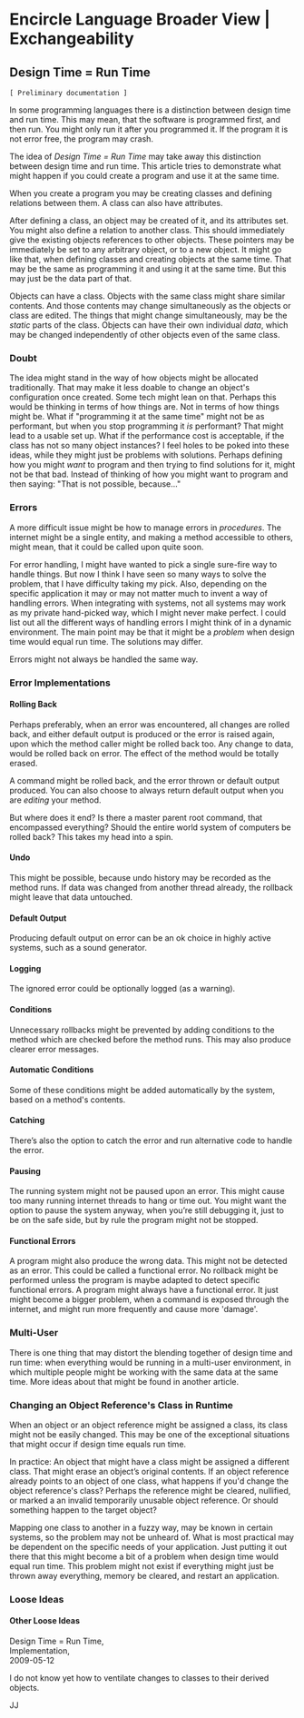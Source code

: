 ﻿Encircle Language Broader View | Exchangeability
================================================

Design Time = Run Time
----------------------

`[ Preliminary documentation ]`

In some programming languages there is a distinction between design time and run time. This may mean, that the software is programmed first, and then run. You might only run it after you programmed it. If the program it is not error free, the program may crash.

The idea of *Design Time = Run Time* may take away this distinction between design time and run time. This article tries to demonstrate what might happen if you could create a program and use it at the same time.

When you create a program you may be creating classes and defining relations between them. A class can also have attributes.

After defining a class, an object may be created of it, and its attributes set. You might also define a relation to another class. This should immediately give the existing objects references to other objects. These pointers may be immediately be set to any arbitrary object, or to a new object. It might go like that, when defining classes and creating objects at the same time. That may be the same as programming it and using it at the same time. But this may just be the data part of that.

Objects can have a class. Objects with the same class might share similar contents. And those contents may change simultaneously as the objects or class are edited. The things that might change simultaneously, may be the *static* parts of the class. Objects can have their own individual *data*, which may be changed independently of other objects even of the same class.

### Doubt

The idea might stand in the way of how objects might be allocated traditionally. That may make it less doable to change an object's configuration once created. Some tech might lean on that. Perhaps this would be thinking in terms of how things are. Not in terms of how things might be. What if "programming it at the same time" might not be as performant, but when you stop programming it *is* performant? That might lead to a usable set up. What if the performance cost is acceptable, if the class has not so many object instances? I feel holes to be poked into these ideas, while they might just be problems with solutions. Perhaps defining how you might *want* to program and then trying to find solutions for it, might not be that bad. Instead of thinking of how you might want to program and then saying: "That is not possible, because..."

### Errors

A more difficult issue might be how to manage errors in *procedures*. The internet might be a single entity, and making a method accessible to others, might mean, that it could be called upon quite soon.

For error handling, I might have wanted to pick a single sure-fire way to handle things. But now I think I have seen so many ways to solve the problem, that I have difficulty taking my pick. Also, depending on the specific application it may or may not matter much to invent a way of handling errors. When integrating with systems, not all systems may work as my private hand-picked way, which I might never make perfect. I could list out all the different ways of handling errors I might think of in a dynamic environment. The main point may be that it might be a *problem* when design time would equal run time. The solutions may differ.

Errors might not always be handled the same way.

### Error Implementations

#### Rolling Back

Perhaps preferably, when an error was encountered, all changes are rolled back, and either default output is produced or the error is raised again, upon which the method caller might be rolled back too. Any change to data, would be rolled back on error. The effect of the method would be totally erased.

A command might be rolled back, and the error thrown or default output produced. You can also choose to always return default output when you are *editing* your method.

But where does it end? Is there a master parent root command, that encompassed everything? Should the entire world system of computers be rolled back? This takes my head into a spin.

#### Undo

This might be possible, because undo history may be recorded as the method runs. If data was changed from another thread already, the rollback might leave that data untouched.

#### Default Output

Producing default output on error can be an ok choice in highly active systems, such as a sound generator.

#### Logging

The ignored error could be optionally logged (as a warning).

#### Conditions

Unnecessary rollbacks might be prevented by adding conditions to the method which are checked before the method runs. This may also produce clearer error messages.

#### Automatic Conditions

Some of these conditions might be added automatically by the system, based on a method's contents.

#### Catching

There’s also the option to catch the error and run alternative code to handle the error.

#### Pausing

The running system might not be paused upon an error. This might cause too many running internet threads to hang or time out. You might want the option to pause the system anyway, when you’re still debugging it, just to be on the safe side, but by rule the program might not be stopped.

#### Functional Errors

A program might also produce the wrong data. This might not be detected as an error. This could be called a functional error. No rollback might be performed unless the program is maybe adapted to detect specific functional errors. A program might always have a functional error. It just might become a bigger problem, when a command is exposed through the internet, and might run more frequently and cause more 'damage'. 

### Multi-User

There is one thing that may distort the blending together of design time and run time: when everything would be running in a multi-user environment, in which multiple people might be working with the same data at the same time. More ideas about that might be found in another article.

### Changing an Object Reference's Class in Runtime

When an object or an object reference might be assigned a class, its class might not be easily changed. This may be one of the exceptional situations that might occur if design time equals run time.

In practice: An object that might have a class might be assigned a different class. That might erase an object’s original contents. If an object reference already points to an object of one class, what happens if you'd change the object reference's class? Perhaps the reference might be cleared, nullified, or marked a an invalid temporarily unusable object reference. Or should something happen to the target object?

Mapping one class to another in a fuzzy way, may be known in certain systems, so the problem may not be unheard of. What is most practical may be dependent on the specific needs of your application. Just putting it out there that this might become a bit of a problem when design time would equal run time. This problem might not exist if everything might just be thrown away everything, memory be cleared, and restart an application.

### Loose Ideas

#### Other Loose Ideas

Design Time = Run Time,  
Implementation,  
2009-05-12

I do not know yet how to ventilate changes to classes to their derived objects.

JJ
